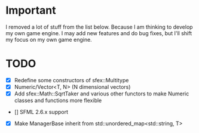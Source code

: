 # Important
I removed a lot of stuff from the list below. Because I am thinking to develop my own game engine. I may add new features and do bug fixes, but I'll shift my focus on my own game engine.  

# TODO
+ [X] Redefine some constructors of sfex::Multitype
+ [X] Numeric/Vector<T, N> (N dimensional vectors)
+ [X] Add sfex::Math::SqrtTaker and various other functors to make Numeric classes and functions more flexible
+ [] SFML 2.6.x support
+ [X] Make ManagerBase inherit from std::unordered_map<std::string, T>
